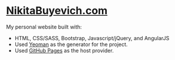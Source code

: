 # [NikitaBuyevich.com](http://NikitaBuyevich.com)

My personal website built with: 

* HTML, CSS/SASS, Bootstrap, Javascript/jQuery, and AngularJS
* Used [Yeoman](http://yeoman.io/) as the generator for the project.
* Used [GitHub Pages](https://pages.github.com/) as the host provider.